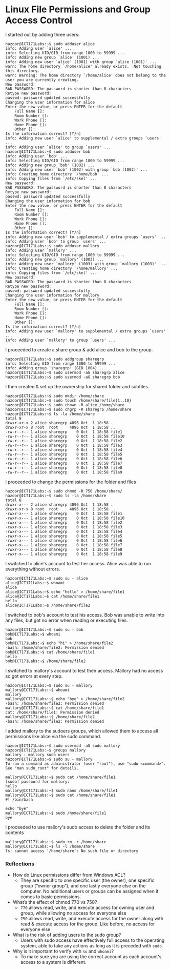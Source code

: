 # Linux File Permissions and Group Access Control

I started out by adding three users:
```
hazoor@ICT171Labs:~$ sudo adduser alice
info: Adding user `alice' ...
info: Selecting UID/GID from range 1000 to 59999 ...
info: Adding new group `alice' (1001) ...
info: Adding new user `alice' (1001) with group `alice (1001)' ...
warn: The home directory `/home/alice' already exists.  Not touching this directory.
warn: Warning: The home directory `/home/alice' does not belong to the user you are currently creating.
New password: 
BAD PASSWORD: The password is shorter than 8 characters
Retype new password: 
passwd: password updated successfully
Changing the user information for alice
Enter the new value, or press ENTER for the default
	Full Name []: 
	Room Number []: 
	Work Phone []: 
	Home Phone []: 
	Other []: 
Is the information correct? [Y/n] 
info: Adding new user `alice' to supplemental / extra groups `users' ...
info: Adding user `alice' to group `users' ...
hazoor@ICT171Labs:~$ sudo adduser bob
info: Adding user `bob' ...
info: Selecting UID/GID from range 1000 to 59999 ...
info: Adding new group `bob' (1002) ...
info: Adding new user `bob' (1002) with group `bob (1002)' ...
info: Creating home directory `/home/bob' ...
info: Copying files from `/etc/skel' ...
New password: 
BAD PASSWORD: The password is shorter than 8 characters
Retype new password: 
passwd: password updated successfully
Changing the user information for bob
Enter the new value, or press ENTER for the default
	Full Name []: 
	Room Number []: 
	Work Phone []: 
	Home Phone []: 
	Other []: 
Is the information correct? [Y/n] 
info: Adding new user `bob' to supplemental / extra groups `users' ...
info: Adding user `bob' to group `users' ...
hazoor@ICT171Labs:~$ sudo adduser mallory
info: Adding user `mallory' ...
info: Selecting UID/GID from range 1000 to 59999 ...
info: Adding new group `mallory' (1003) ...
info: Adding new user `mallory' (1003) with group `mallory (1003)' ...
info: Creating home directory `/home/mallory' ...
info: Copying files from `/etc/skel' ...
New password: 
BAD PASSWORD: The password is shorter than 8 characters
Retype new password: 
passwd: password updated successfully
Changing the user information for mallory
Enter the new value, or press ENTER for the default
	Full Name []: 
	Room Number []: 
	Work Phone []: 
	Home Phone []: 
	Other []: 
Is the information correct? [Y/n] 
info: Adding new user `mallory' to supplemental / extra groups `users' ...
info: Adding user `mallory' to group `users' ...
```

I proceeded to create a share group & add alice and bob to the group.
```
hazoor@ICT171Labs:~$ sudo addgroup sharegrp
info: Selecting GID from range 1000 to 59999 ...
info: Adding group `sharegrp' (GID 1004) ...
hazoor@ICT171Labs:~$ sudo usermod -aG sharegrp alice
hazoor@ICT171Labs:~$ sudo usermod -aG sharegrp bob
```

I then created & set up the ownership for shared folder and subfiles.
```
hazoor@ICT171Labs:~$ sudo mkdir /home/share
hazoor@ICT171Labs:~$ sudo touch /home/share/file{1..10}
hazoor@ICT171Labs:~$ sudo chown -R alice /home/share
hazoor@ICT171Labs:~$ sudo chgrp -R sharegrp /home/share
hazoor@ICT171Labs:~$ ls -la /home/share
total 8
drwxr-xr-x 2 alice sharegrp 4096 Oct  1 18:58 .
drwxr-xr-x 8 root  root     4096 Oct  1 18:58 ..
-rw-r--r-- 1 alice sharegrp    0 Oct  1 18:58 file1
-rw-r--r-- 1 alice sharegrp    0 Oct  1 18:58 file10
-rw-r--r-- 1 alice sharegrp    0 Oct  1 18:58 file2
-rw-r--r-- 1 alice sharegrp    0 Oct  1 18:58 file3
-rw-r--r-- 1 alice sharegrp    0 Oct  1 18:58 file4
-rw-r--r-- 1 alice sharegrp    0 Oct  1 18:58 file5
-rw-r--r-- 1 alice sharegrp    0 Oct  1 18:58 file6
-rw-r--r-- 1 alice sharegrp    0 Oct  1 18:58 file7
-rw-r--r-- 1 alice sharegrp    0 Oct  1 18:58 file8
-rw-r--r-- 1 alice sharegrp    0 Oct  1 18:58 file9
```

I proceeded to change the permissions for the folder and files
```
hazoor@ICT171Labs:~$ sudo chmod -R 750 /home/share/
hazoor@ICT171Labs:~$ sudo ls -la /home/share
total 8
drwxr-x--- 2 alice sharegrp 4096 Oct  1 18:58 .
drwxr-xr-x 8 root  root     4096 Oct  1 18:58 ..
-rwxr-x--- 1 alice sharegrp    0 Oct  1 18:58 file1
-rwxr-x--- 1 alice sharegrp    0 Oct  1 18:58 file10
-rwxr-x--- 1 alice sharegrp    0 Oct  1 18:58 file2
-rwxr-x--- 1 alice sharegrp    0 Oct  1 18:58 file3
-rwxr-x--- 1 alice sharegrp    0 Oct  1 18:58 file4
-rwxr-x--- 1 alice sharegrp    0 Oct  1 18:58 file5
-rwxr-x--- 1 alice sharegrp    0 Oct  1 18:58 file6
-rwxr-x--- 1 alice sharegrp    0 Oct  1 18:58 file7
-rwxr-x--- 1 alice sharegrp    0 Oct  1 18:58 file8
-rwxr-x--- 1 alice sharegrp    0 Oct  1 18:58 file9
```

I switched to alice's account to test her access. Alice was able to run everything without errors.
```
hazoor@ICT171Labs:~$ sudo su - alice
alice@ICT171Labs:~$ whoami
alice
alice@ICT171Labs:~$ echo "hello" > /home/share/file1
alice@ICT171Labs:~$ cat /home/share/file1
hello
alice@ICT171Labs:~$ /home/share/file2
```

I switched to bob's account to test his access. Bob was unable to write into any files, but got no error when reading or executing files.
```
hazoor@ICT171Labs:~$ sudo su - bob
bob@ICT171Labs:~$ whoami
bob
bob@ICT171Labs:~$ echo "hi" > /home/share/file2
-bash: /home/share/file2: Permission denied
bob@ICT171Labs:~$ cat /home/share/file1
hello
bob@ICT171Labs:~$ /home/share/file2
```

I switched to mallory's account to test their access. Mallory had no access so got errors at every step.
```
hazoor@ICT171Labs:~$ sudo su - mallory
mallory@ICT171Labs:~$ whoami
mallory
mallory@ICT171Labs:~$ echo "bye" > /home/share/file2
-bash: /home/share/file2: Permission denied
mallory@ICT171Labs:~$ cat /home/share/file1
cat: /home/share/file1: Permission denied
mallory@ICT171Labs:~$ /home/share/file2
-bash: /home/share/file2: Permission denied
```

I added mallory to the sudoers groups, which allowed them to access all permissions like alice via the sudo command.
```
hazoor@ICT171Labs:~$ sudo usermod -aG sudo mallory
hazoor@ICT171Labs:~$ groups mallory
mallory : mallory sudo users
hazoor@ICT171Labs:~$ sudo su - mallory
To run a command as administrator (user "root"), use "sudo <command>".
See "man sudo_root" for details.

mallory@ICT171Labs:~$ sudo cat /home/share/file1
[sudo] password for mallory: 
hello
mallory@ICT171Labs:~$ sudo nano /home/share/file1
mallory@ICT171Labs:~$ sudo cat /home/share/file1
#! /bin/bash

echo "bye"
mallory@ICT171Labs:~$ sudo /home/share/file1
bye
```

I proceeded to use mallory's sudo access to delete the folder and its contents
```
mallory@ICT171Labs:~$ sudo rm -r /home/share
mallory@ICT171Labs:~$ ls -l /home/share
ls: cannot access '/home/share': No such file or directory
```

### Reflections

- How do Linux permissions differ from Windows ACL?
    - They are specific to one specific user (the owner), one specific group (“owner group”), and one lastly everyone else on the computer. No additional users or groups can be assigned when it comes to basic permissions.
- What’s the effect of chmod 770 vs 750?
    - `770` allows read, write, and execute access for owning user and group, while allowing no access for everyone else
    - `750` allows read, write, and execute access for the owner along with read & execute access for the group. Like before, no access for everyone else
- What is the risk of adding users to the sudo group?
    - Users with sudo access have effectively full access to the operating system, able to take any actions as long as it is preceded with `sudo`.
- Why is it important to verify with `su` and `whoami`?
    - To make sure you are using the correct account as each account's access to a system is different.